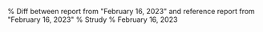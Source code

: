 % Diff between report from "February 16, 2023" and reference report from "February 16, 2023"
% Strudy
% February 16, 2023


